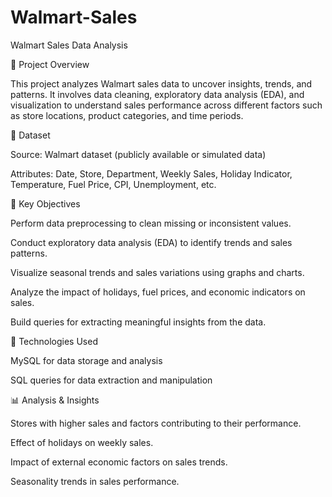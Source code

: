# Walmart-Sales
Walmart Sales Data Analysis

📌 Project Overview

This project analyzes Walmart sales data to uncover insights, trends, and patterns. It involves data cleaning, exploratory data analysis (EDA), and visualization to understand sales performance across different factors such as store locations, product categories, and time periods.

📂 Dataset

Source: Walmart dataset (publicly available or simulated data)

Attributes: Date, Store, Department, Weekly Sales, Holiday Indicator, Temperature, Fuel Price, CPI, Unemployment, etc.

🚀 Key Objectives

Perform data preprocessing to clean missing or inconsistent values.

Conduct exploratory data analysis (EDA) to identify trends and sales patterns.

Visualize seasonal trends and sales variations using graphs and charts.

Analyze the impact of holidays, fuel prices, and economic indicators on sales.

Build queries for extracting meaningful insights from the data.

🔧 Technologies Used

MySQL for data storage and analysis

SQL queries for data extraction and manipulation

📊 Analysis & Insights

Stores with higher sales and factors contributing to their performance.

Effect of holidays on weekly sales.

Impact of external economic factors on sales trends.

Seasonality trends in sales performance.
